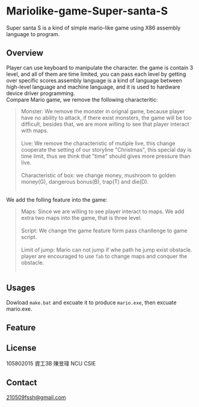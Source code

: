 # Mariolike-game-Super-santa-S
  Super santa S is a kind of simple mario-like game using X86 assembly language to program. 
## Overview
 Player can use keyboard to manipulate the character. the game is contain 3 level, and all of them are time limited, you can pass each level by getting over specific scores.assembly language is a kind of language between high-level language and machine language, and it is used to hardware device driver programming.<br> 
Compare Mario game, we remove the following characteritic:<br>
> Monster:    We remove the monster in orignal game, because player have no ability to attack, if there exist monsters, the game will be too difficult, besides that, we are more willing to see that player interact with maps.<br><br>
> Live:   We remove the characteristic of mutiple live, this change cooperate the setting of our storyline "Christmas", this special day is time limit, thus we think that "time" should gives more pressure than live.<br><br>
> Characteristic of box: we change money, mushroom to golden money(G), dangerous bonus(B), trap(T) and die(D).<br><br>

We add the folling feature into the game:<br>
> Maps:   Since we are willing to see player interact to maps. We add extra two maps into the game, that is three level.<br><br>
> Script:   We change the game feature form pass chanllenge to game script.<br><br>
> Limit of jump:    Mario can not jump if whe path he jump exist obstacle. player are encouraged to use `Tab` to change maps and conquer the obstacle. <br><br>

## Usages
   Dowload `make.bat` and excuate it to produce `mario.exe`, then excuate mario.exe.

## Feature

## License
  105802015 資工3B 陳昱瑋 NCU CSIE 
## Contact
  210509fssh@gmail.com


